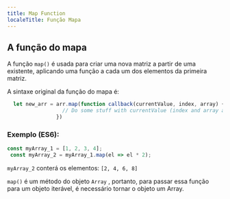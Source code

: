 ```yaml
---
title: Map Function
localeTitle: Função Mapa
---
```

## A função do mapa

A função `map()` é usada para criar uma nova matriz a partir de uma existente, aplicando uma função a cada um dos elementos da primeira matriz.

A sintaxe original da função do mapa é:

```javascript
  let new_arr = arr.map(function callback(currentValue, index, array) { 
                  // Do some stuff with currentValue (index and array are optionals) 
                }) 
```

### Exemplo (ES6):

```javascript
const myArray_1 = [1, 2, 3, 4]; 
 const myArray_2 = myArray_1.map(el => el * 2); 
```

`myArray_2` conterá os elementos: `[2, 4, 6, 8]`

`map()` é um método do objeto `Array` , portanto, para passar essa função para um objeto iterável, é necessário tornar o objeto um Array.
